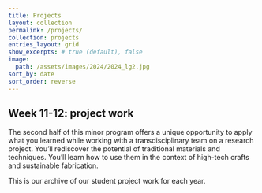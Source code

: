 ```yaml
---
title: Projects
layout: collection
permalink: /projects/
collection: projects
entries_layout: grid
show_excerpts: # true (default), false
image: 
  path: /assets/images/2024/2024_lg2.jpg
sort_by: date 
sort_order: reverse
---
```


## Week 11-12: project work
The second half of this minor program offers a unique opportunity to apply what you learned while working with a transdisciplinary team on a research project. You’ll rediscover the potential of traditional materials and techniques. You’ll learn how to use them in the context of high-tech crafts and sustainable fabrication.

This is our archive of our student project work for each year. 
